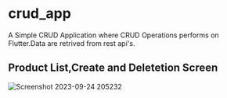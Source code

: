 # crud_app

A Simple CRUD Application where CRUD Operations performs on Flutter.Data are retrived from rest api's.

## Product List,Create and Deletetion Screen

![Screenshot 2023-09-24 205232](https://github.com/Kaabislam/crud_app/assets/42168364/e0c6cf05-c0ef-43f7-b047-96bace698ffc)
